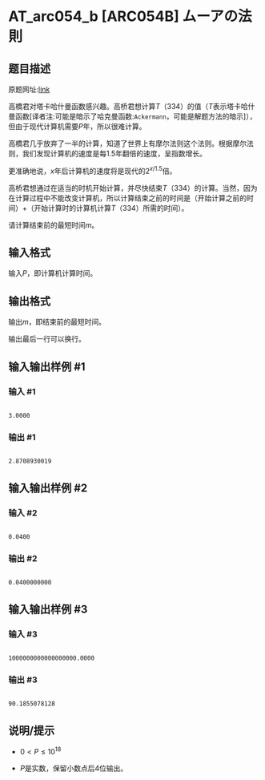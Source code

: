 # AT_arc054_b [ARC054B] ムーアの法則

## 题目描述

原题网址:[link](https://atcoder.jp/contests/arc054/tasks/arc054_b)



高橋君对塔卡哈什曼函数感兴趣。高桥君想计算$T（334）$的值（$T$表示塔卡哈什曼函数[译者注:可能是暗示了哈克曼函数:`Ackermann`，可能是解题方法的暗示]），但由于现代计算机需要$P$年，所以很难计算。

高橋君几乎放弃了一半的计算，知道了世界上有摩尔法则这个法则。根据摩尔法则，我们发现计算机的速度是每$1.5$年翻倍的速度，呈指数增长。

更准确地说，$x$年后计算机的速度将是现代的$2^{x/1.5}$倍。

高桥君想通过在适当的时机开始计算，并尽快结束$T（334）$的计算。当然，因为在计算过程中不能改变计算机，所以计算结束之前的时间是（开始计算之前的时间）+（开始计算时的计算机计算$T（334）$所需的时间）。

请计算结束前的最短时间$m$。

## 输入格式

输入$P$，即计算机计算时间。

## 输出格式

输出$m$，即结束前的最短时间。  
输出最后一行可以换行。

## 输入输出样例 #1

### 输入 #1

```
3.0000
```

### 输出 #1

```
2.8708930019
```

## 输入输出样例 #2

### 输入 #2

```
0.0400
```

### 输出 #2

```
0.0400000000
```

## 输入输出样例 #3

### 输入 #3

```
1000000000000000000.0000
```

### 输出 #3

```
90.1855078128
```

## 说明/提示

- $0<P\leqslant10^{18}$  
- $P$是实数，保留小数点后$4$位输出。